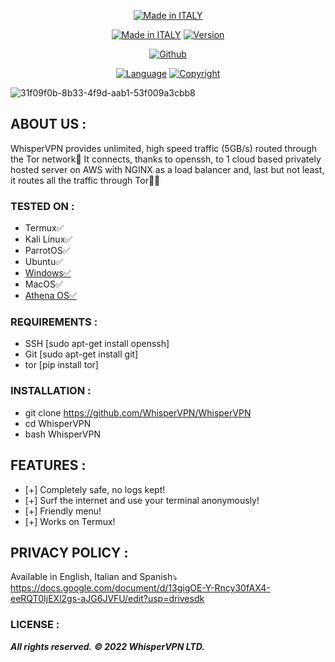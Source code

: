 <p align="center">
<a href="https://bit.ly/3bgtjYk"><img title="Made in ITALY" src="https://img.shields.io/badge/MADE%20IN-ITALY-SCRIPT?colorA=%23ff8100&colorB=%23017e40&colorC=%23ff0000&style=for-the-badge"></a>
</p>
<p align="center">
<a href="https://bit.ly/3bgtjYk"><img title="Made in ITALY" src="https://img.shields.io/badge/Tool-WhisperVPN-green.svg"></a>
<a href="https://bit.ly/3bgtjYk"><img title="Version" src="https://img.shields.io/badge/Version-1-green.svg?style=flat-square"></a>
</p>
<p align="center">
<a href="https://github.com/WhisperVPN"><img title="Github" src="https://img.shields.io/badge/WhisperVPN-brightgreen?style=for-the-badge&logo=github"></a>
</p>
<p align="center">
<a href="https://github.com/noob-hackers"><img title="Language" src="https://img.shields.io/badge/Made%20with-Shell-1f425f.svg?v=103"></a>
<a href="https://github.com/noob-hackers"><img title="Copyright" src="https://img.shields.io/badge/©2022-WhisperVPNLTD-blue.svg"></a>
</p>

![31f09f0b-8b33-4f9d-aab1-53f009a3cbb8](https://user-images.githubusercontent.com/105207989/167656335-44360fa8-7c30-40ec-b3ea-2a26e252e2bc.jpg)

## ABOUT US :

WhisperVPN provides unlimited, high speed traffic (5GB/s) routed through the Tor network🔐 It connects, thanks to openssh, to 1 cloud based privately hosted server on AWS with NGINX as a load balancer and, last but not least, it routes all the traffic through Tor👨‍💻

### TESTED ON :

* Termux✅
* Kali Linux✅
* ParrotOS✅
* Ubuntu✅
* <a href = "https://github.com/WhisperVPN/WhisperVPN.bat" > Windows✅ </a>
* MacOS✅
* <a href = "https://github.com/Athena-OS/athena-iso" > Athena OS✅ </a>

### REQUIREMENTS :

* SSH [sudo apt-get install openssh]
* Git [sudo apt-get install git]
* tor [pip install tor]

### INSTALLATION :

* git clone https://github.com/WhisperVPN/WhisperVPN
* cd WhisperVPN
* bash WhisperVPN

## FEATURES :

* [+] Completely safe, no logs kept!
* [+] Surf the internet and use your terminal anonymously!
* [+] Friendly menu!
* [+] Works on Termux!

## PRIVACY POLICY :
Available in English, Italian and Spanish⤵️
https://docs.google.com/document/d/13gigOE-Y-Rncy30fAX4-eeRQT0IjEXl2gs-aJG6JVFU/edit?usp=drivesdk

### LICENSE :

***All rights reserved.*** 
***© 2022 WhisperVPN LTD.***
